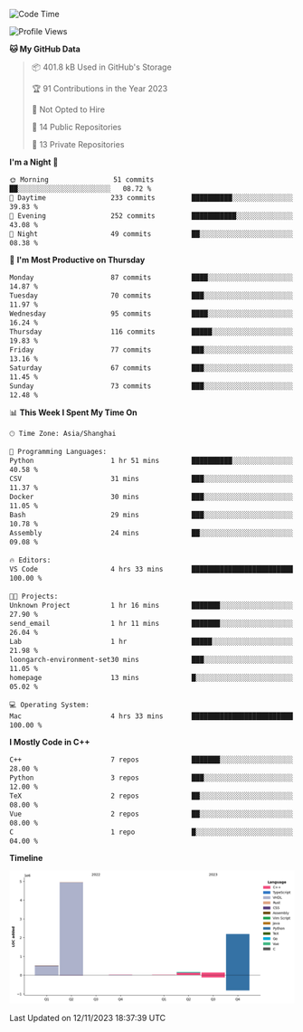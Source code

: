 <!--START_SECTION:waka-->
![Code Time](http://img.shields.io/badge/Code%20Time-278%20hrs%2056%20mins-blue)

![Profile Views](http://img.shields.io/badge/Profile%20Views-1-blue)

**🐱 My GitHub Data** 

> 📦 401.8 kB Used in GitHub's Storage 
 > 
> 🏆 91 Contributions in the Year 2023
 > 
> 🚫 Not Opted to Hire
 > 
> 📜 14 Public Repositories 
 > 
> 🔑 13 Private Repositories 
 > 
**I'm a Night 🦉** 

```text
🌞 Morning                51 commits          ██░░░░░░░░░░░░░░░░░░░░░░░   08.72 % 
🌆 Daytime                233 commits         ██████████░░░░░░░░░░░░░░░   39.83 % 
🌃 Evening                252 commits         ███████████░░░░░░░░░░░░░░   43.08 % 
🌙 Night                  49 commits          ██░░░░░░░░░░░░░░░░░░░░░░░   08.38 % 
```
📅 **I'm Most Productive on Thursday** 

```text
Monday                   87 commits          ████░░░░░░░░░░░░░░░░░░░░░   14.87 % 
Tuesday                  70 commits          ███░░░░░░░░░░░░░░░░░░░░░░   11.97 % 
Wednesday                95 commits          ████░░░░░░░░░░░░░░░░░░░░░   16.24 % 
Thursday                 116 commits         █████░░░░░░░░░░░░░░░░░░░░   19.83 % 
Friday                   77 commits          ███░░░░░░░░░░░░░░░░░░░░░░   13.16 % 
Saturday                 67 commits          ███░░░░░░░░░░░░░░░░░░░░░░   11.45 % 
Sunday                   73 commits          ███░░░░░░░░░░░░░░░░░░░░░░   12.48 % 
```


📊 **This Week I Spent My Time On** 

```text
🕑︎ Time Zone: Asia/Shanghai

💬 Programming Languages: 
Python                   1 hr 51 mins        ██████████░░░░░░░░░░░░░░░   40.58 % 
CSV                      31 mins             ███░░░░░░░░░░░░░░░░░░░░░░   11.37 % 
Docker                   30 mins             ███░░░░░░░░░░░░░░░░░░░░░░   11.05 % 
Bash                     29 mins             ███░░░░░░░░░░░░░░░░░░░░░░   10.78 % 
Assembly                 24 mins             ██░░░░░░░░░░░░░░░░░░░░░░░   09.08 % 

🔥 Editors: 
VS Code                  4 hrs 33 mins       █████████████████████████   100.00 % 

🐱‍💻 Projects: 
Unknown Project          1 hr 16 mins        ███████░░░░░░░░░░░░░░░░░░   27.90 % 
send_email               1 hr 11 mins        ███████░░░░░░░░░░░░░░░░░░   26.04 % 
Lab                      1 hr                █████░░░░░░░░░░░░░░░░░░░░   21.98 % 
loongarch-environment-set30 mins             ███░░░░░░░░░░░░░░░░░░░░░░   11.05 % 
homepage                 13 mins             █░░░░░░░░░░░░░░░░░░░░░░░░   05.02 % 

💻 Operating System: 
Mac                      4 hrs 33 mins       █████████████████████████   100.00 % 
```

**I Mostly Code in C++** 

```text
C++                      7 repos             ███████░░░░░░░░░░░░░░░░░░   28.00 % 
Python                   3 repos             ███░░░░░░░░░░░░░░░░░░░░░░   12.00 % 
TeX                      2 repos             ██░░░░░░░░░░░░░░░░░░░░░░░   08.00 % 
Vue                      2 repos             ██░░░░░░░░░░░░░░░░░░░░░░░   08.00 % 
C                        1 repo              █░░░░░░░░░░░░░░░░░░░░░░░░   04.00 % 
```



**Timeline**

![Lines of Code chart](https://raw.githubusercontent.com/xkz0777/xkz0777/master/assets/bar_graph.png)


 Last Updated on 12/11/2023 18:37:39 UTC
<!--END_SECTION:waka-->
